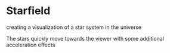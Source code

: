 # Starfield
creating a visualization of a star system in the universe

The stars quickly move towards the viewer with some additional acceleration effects
